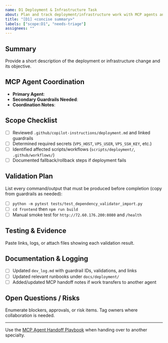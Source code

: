 ```yaml
---
name: D1 Deployment & Infrastructure Task
about: Plan and track deployment/infrastructure work with MCP agents and guardrails
title: "[D1] <concise summary>"
labels: ["scope:D1", "needs-triage"]
assignees: ""
---
```


## Summary
Provide a short description of the deployment or infrastructure change and its objective.

## MCP Agent Coordination

- **Primary Agent**: <!-- e.g., MCP Deployment Agent -->
- **Secondary Guardrails Needed**: <!-- e.g., T1, DOC1 -->
- **Coordination Notes**: <!-- Outline planned touchpoints with secondary agents -->

## Scope Checklist

- [ ] Reviewed `.github/copilot-instructions/deployment.md` and linked guardrails
- [ ] Determined required secrets (`VPS_HOST`, `VPS_USER`, `VPS_SSH_KEY`, etc.)
- [ ] Identified affected scripts/workflows (`scripts/deployment/`, `.github/workflows/`)
- [ ] Documented fallback/rollback steps if deployment fails

## Validation Plan

List every command/output that must be produced before completion (copy from guardrails as needed):

- [ ] `python -m pytest tests/test_dependency_validator_import.py`
- [ ] `cd frontend` then `npm run build`
- [ ] Manual smoke test for `http://72.60.176.200:8080` and `/health`

## Testing & Evidence

Paste links, logs, or attach files showing each validation result.

## Documentation & Logging

- [ ] Updated `dev_log.md` with guardrail IDs, validations, and links
- [ ] Updated relevant runbooks under `docs/deployment/`
- [ ] Added/updated MCP handoff notes if work transfers to another agent

## Open Questions / Risks

Enumerate blockers, approvals, or risk items. Tag owners where collaboration is needed.

---
Use the [MCP Agent Handoff Playbook](../../docs/development/mcp_agent_handoff.md) when handing over to another specialty.
